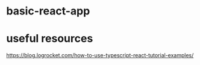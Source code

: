 # basic-react-app

# useful resources

https://blog.logrocket.com/how-to-use-typescript-react-tutorial-examples/
